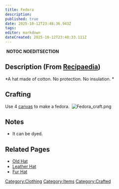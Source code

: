 ```yaml
---
title: Fedora
description: 
published: true
date: 2025-10-12T23:48:36.943Z
tags: 
editor: markdown
dateCreated: 2025-10-12T23:48:33.111Z
---
```


 __NOTOC__ __NOEDITSECTION__

## Description (From [Recipaedia](Recipaedia "wikilink")) 

*A hat made of cotton. No protection. No insulation. *

## Crafting 

Use 4 [canvas](canvas "wikilink") to make a fedora. 
![Fedora_craft.png](Fedora_craft.png "Fedora_craft.png")

## Notes

  - It can be dyed.

## Related Pages

  - [Old Hat](Old_Hat "wikilink")
  - [Leather Hat](Leather_Hat "wikilink")
  - [Fur Hat](Fur_Hat "wikilink")

[Category:Clothing](Category:Clothing "wikilink")
[Category:Items](Category:Items "wikilink")
[Category:Crafted](Category:Crafted "wikilink")